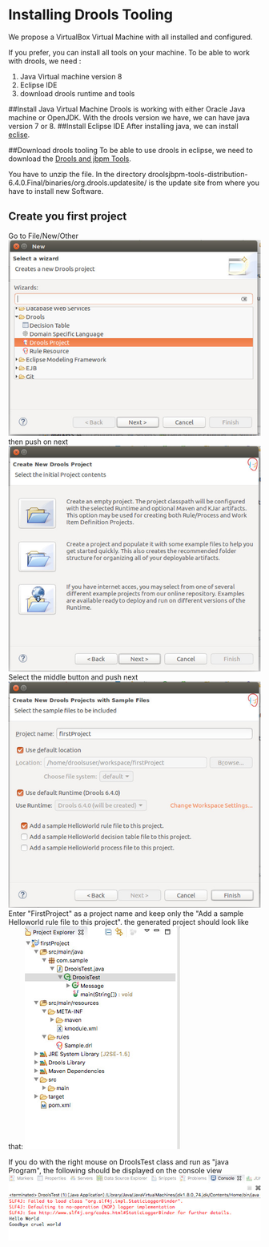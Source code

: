 # Installing Drools Tooling

We propose a VirtualBox Virtual Machine with all installed and configured.

If you prefer, you can install all tools on your machine.
To be able to work with drools, we need : 
1) Java Virtual machine version 8
2) Eclipse IDE
3) download drools runtime and tools

##Install Java Virtual Machine
Drools is working with either Oracle Java machine or OpenJDK. With the drools version we have, we can have java version 7 or 8.
##Install Eclipse IDE
After installing java, we can install [eclise](http://www.eclipse.org/downloads/packages/eclipse-ide-java-ee-developers/mars2).

##Download drools tooling
To be able to use drools in eclipse, we need to download the [Drools and jbpm Tools](http://download.jboss.org/drools/release/6.4.0.Final/droolsjbpm-tools-distribution-6.4.0.Final.zip).

You have to unzip the file. In the directory droolsjbpm-tools-distribution-6.4.0.Final/binaries/org.drools.updatesite/ is the update site from where you have to install new Software.
## Create you first project
Go to File/New/Other
![](../overview/images/CreateProject_New.jpeg)
then push on next
![](drools/CreateProject_SelectContent.jpeg)
Select the middle button and push next
![](drools/CreateProject_enterName.jpeg)
Enter "FirstProject" as a project name and keep only the "Add a sample Helloworld rule file to this project". the generated project should look like that: 
![](drools/CreateNewProject_treeview.jpeg)

If you do with the right mouse on DroolsTest class and run as "java Program", the following should be displayed on the console view
![](drools/CreateProject_ConsoleOutput.jpeg)